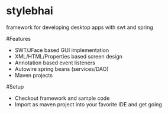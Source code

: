 # stylebhai
framework for developing desktop apps with swt and spring

#Features
* SWT/JFace based GUI implementation
* XML/HTML/Properties based screen design
* Annotation based event listeners
* Autowire spring beans (services/DAO)
* Maven projects

#Setup
* Checkout framework and sample code
* Import as maven project into your favorite IDE and get going

